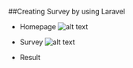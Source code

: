 ##Creating Survey by using Laravel

* Homepage
![alt text](https://github.com/amalinafz/survey/blob/master/public/images/homepage.png "Homepage")

* Survey
![alt text](https://github.com/amalinafz/survey/blob/master/public/images/survey.png "Survey")

* Result
<!-- ![alt text](https://github.com/amalinafz/survey/blob/master/public/images/1.png "Result") -->